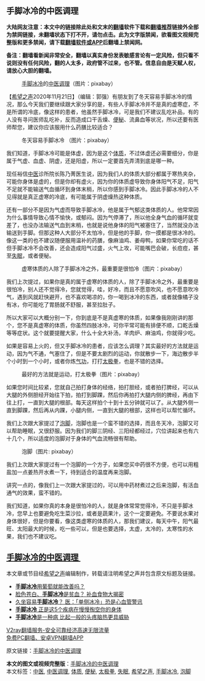  <h2>手脚冰冷的中医调理</h2> <p class="notice"><b>大陆网友注意：本文中的链接除此处和文末的<a href="https://github.com/bannedbook/fanqiang" >翻墙</a>软件下载和<a href="https://github.com/killgcd/justmysocks/blob/master/README.md">翻墙推荐</a>链接外全部为禁网链接，未翻墙状态下打不开，请勿点击。此为文字版禁闻，欲看图文视频完整版和更多禁闻，请下载<a href="https://github.com/bannedbook/fanqiang">翻墙软件或APP</a>后翻墙上禁闻网。</p><p>备注：翻墙看新闻非常安全，翻墙以真实身份发表敏感言论有一定风险，但只看不说则没有任何风险，翻的人太多，政府管不过来，也不管。信息自由是天赋人权，请放心大胆的翻墙。</b></p>  <div class="entry"> <figure><figcaption><a href="https://www.bannedbook.org/bnews/tag/%E6%89%8B%E8%84%9A%E5%86%B0%E5%86%B7/" class="st_tag internal_tag" rel="tag" title="标签 手脚冰冷 下的日志">手脚冰冷</a>的<a href="https://www.bannedbook.org/bnews/tag/%E4%B8%AD%E5%8C%BB%E8%B0%83%E7%90%86/" class="st_tag internal_tag" rel="tag" title="标签 中医调理 下的日志">中医调理</a>（图片：pixabay）</figcaption></figure> <p>【<span class='wp_keywordlink_affiliate'><a href="https://www.soundofhope.org" title="希望之声" target="_blank">希望之声</a></span>2020年11月21日】（编辑：郭强）有朋友到了冬天容易手脚冰冷的情况，那么今天我们要继续跟大家分享的是，有些人手脚冰冷并不是真的虚寒症，不是所谓的冷底，像这样的患者，他虽然手脚冰冷，可是我们不建议乱吃补品，有的人没有寻问医师乱吃补，反而造成口干舌燥、<a href="https://www.bannedbook.org/bnews/tag/%e4%be%bf%e7%a7%98/" class="st_tag internal_tag" rel="tag" title="标签 便秘 下的日志">便秘</a>、流鼻血等状况，所以还要有医师帮您，建议你应该服用什么药膳比较适合？</p> <figure><figcaption>冬天容易手脚冰冷 （图片：pixabay）</figcaption></figure> <p>我们知道，手脚冰冷可能是体虚，因为是这个<a href="https://www.bannedbook.org/bnews/tag/%E4%BD%93%E8%B4%A8/" class="st_tag internal_tag" rel="tag" title="标签 体质 下的日志">体质</a>，不过体虚还必需要细分，你是属于气虚、血虚、阴虚，还是阳虚，所以一定要首先弄清到底是哪一种。</p> <p>现任裕信<a href="https://www.bannedbook.org/bnews/tag/%e4%b8%ad%e5%8c%bb/" class="st_tag internal_tag" rel="tag" title="标签 中医 下的日志">中医</a>诊所院长陈乃菁医生说，因为我们人的体质大部分都属于寒热夹杂，可能你身体是虚的，但是你却有虚火，因为你的体质虚导致你身体阳气不足，阳气不足就不能输送气血循环到身体末梢，所以你感到手脚冰冷。因此手脚冰冷的人不见得就是真正虚寒的冷底，有可能属于阴虚燥热这种体质。</p>  <p>还有一部分不是因为气虚而导致手脚冰冷，他是属于气郁这类体质的人。他常常因为什么事情导致心情不愉快，或郁闷。因为气停滞了，所以他全身气血的循环就变差了，也没办法输送气血到末梢，也就是说他身体的阳气被塞住了，当然就没办法输送到手脚。但那这种人大部分不太怕冷，但是他的手脚，你一摸都是很冰冷的。像这一类的也不建议随便服用温补的药膳，像麻油鸡、姜母鸭，如果你常吃的话不但手脚冰冷不会改善，还会造成阳气过盛，火气上攻，可能嘴巴会破，长痘痘，甚至<a href="https://www.bannedbook.org/bnews/tag/%e5%a4%b1%e7%9c%a0/" class="st_tag internal_tag" rel="tag" title="标签 失眠 下的日志">失眠</a>，或者便秘。</p> <figure><figcaption>虚寒体质的人除了手脚冰冷之外，最重要是很怕冷（图片：pixabay）</figcaption></figure> <p>我们上次提过，如果你是真的属于虚寒的体质的人，除了手脚冰冷之外，最重要是很怕冷，别人还不觉得冷，您就觉得，哇，好冷，而且不愿意吹风，也不愿意吹冷气，遇到风就赶快避开，也不喜欢喝凉的，你一喝到冰冷的东西，或者就像橘子没有冰，你可能吃了胃肠就不舒服，甚至拉肚子。</p> <p>所以大家可以大概分别一下，你到底是不是真虚寒的体质，如果像我刚刚讲的那个，您不是真虚寒的体质，你虽然四肢冰冷，可你平常可能有排便不顺，口乾舌燥等等症状。这个就要提醒大家，什么十全大补汤，羊肉炉、麻油鸡，你就得少吃。</p>  <p>如果是容易上火的，但又手脚冰冷的患者，应该怎么调理？其实最好的方法就是运动，因为气不通，气塞住了，但是不要太剧烈的运动，你就散步一下，海边散步半个小时到一个小时，或者你炼<span class='wp_keywordlink'><a href="https://www.qi-gong.me/" title="气功修炼网" target="_blank">气功</a></span>，打打<a href="https://www.bannedbook.org/bnews/tag/%e5%a4%aa%e6%9e%81%e6%8b%b3/" class="st_tag internal_tag" rel="tag" title="标签 太极拳 下的日志">太极拳</a>，也是不错的选择。</p> <figure><figcaption>最好的方法就是运动，打太极拳（图片：pixabay）</figcaption></figure> <p>如果您时间比较紧，您就自己拍打身体的经络，拍打胆经，或者拍打脾经，可以从大腿的外侧胆经开始往下拍，拍打到脚踝，然后你再拍打大腿内侧的脾经，再由下往上打，一直到大腿的根部。每天这样拍个十到十五分钟就可以了。从大腿外侧一直到脚踝，然后再从内踝，小腿内侧，一直到大腿的根部，这样也可以帮忙循环。</p> <p>我们上次跟大家提过了<a href="https://www.bannedbook.org/bnews/tag/%E6%B3%A1%E8%84%9A/" class="st_tag internal_tag" rel="tag" title="标签 泡脚 下的日志">泡脚</a>，泡脚也是一个蛮不错的选择，而且冬天冷，泡脚又可以帮助睡眠，又很舒服。因为我们的脚三阴经、三阳经都经过，穴位讲起来也有六十几个，所以适度的泡脚对于身体的气血流畅很有帮助。</p>  <figure><figcaption>泡脚（图片: pixabay）</figcaption></figure> <p>我们上次跟大家提过有一个泡脚的一个方子，如果您买中药很不方便，也可以用粗盐加一点姜热开水煮一下，待到适合的温度再来泡脚。</p> <p>讲究一点的，像我们上一次跟大家提过的，可以用中药材煮过之后来泡脚，有活血通气的效果，蛮不错的。</p> <p>我们知道，如果你真的本身是很怕冷的人，就是身体常常觉得冷，不只是手脚冰冷，您早上也要避免吃生菜沙拉，或者是蔬果汁，这个一定要避免。不要说水果对身体很好，但是你要看，像这类虚寒的体质的人，那我们建议，每天中午，阳气最旺、太阳最大的时候，吃一些可以，但是也要选择，太虚，太冷的，太寒性的水果，我们也不建议吃。</p>  <h2><a href="https://www.soundofhope.org/post/247179?lang=b5">手脚冰冷的中医调理 </a></h2> <p>本文章或节目经<a href="https://www.bannedbook.org/bnews/tag/%e5%b8%8c%e6%9c%9b%e4%b9%8b%e5%a3%b0/" class="st_tag internal_tag" rel="tag" title="标签 希望之声 下的日志">希望之声</a>编辑制作，转载请注明希望之声并包含原文标题及链接。</p> <ul class='op-related-articles' title='相关阅读'> <li><a href='https://www.bannedbook.org/bnews/comments/20200912/1395184.html' target='_blank'><b>手脚冰冷</b>用葡萄就能改善吗？</a></li> <li><a href='https://www.bannedbook.org/bnews/comments/20200611/1343212.html' target='_blank'>脸色苍白、<b>手脚冰冷</b>是贫血？ 补血食物大揭密</a></li> <li><a href='https://www.bannedbook.org/bnews/health/20200423/1317919.html' target='_blank'>久坐容易<b>手脚冰冷</b>？ 医：「单侧冰冷」恐是心血管警讯</a></li> <li><a href='https://www.bannedbook.org/bnews/lifebaike/20200404/1306486.html' target='_blank'><b>手脚冰冷</b> 正是这5个疾病在慢慢掏空你的身体</a></li> <li><a href='https://www.bannedbook.org/bnews/health/20200111/1257244.html' target='_blank'><b>手脚冰冷</b>是一种病 比起一般的头疼脑热更具威胁</a></li> </ul> <p class="texttj"> <a href="https://www.bannedbook.org/forum23/topic22702.html" target="_blank">V2ray翻墙服务-安全可靠经济高速无限流量</a><br/> <a href="https://github.com/bannedbook/fanqiang/wiki/%E7%A6%81%E9%97%BB%E7%BD%91%E5%AE%89%E5%8D%93%E7%BF%BB%E5%A2%99%E6%96%B0%E9%97%BBAPP" target="_blank">免费PC翻墙、安卓VPN翻墙APP</a></p><p>原文链接：<a class="src_link"  href="https://www.soundofhope.org/post/391420" target="_blank">手脚冰冷的中医调理</a></p><a name='sharetosocial'></a>       <div><b>本文的图文或视频完整版</b>：<a href='https://www.bannedbook.org/bnews/comments/20201121/1434732.html'>手脚冰冷的中医调理</a></div>  </div><!--END ENTRY--> <div class="postfooter"> <div>本文标签：<a href="https://www.bannedbook.org/bnews/tag/%e4%b8%ad%e5%8c%bb/" rel="tag">中医</a>, <a href="https://www.bannedbook.org/bnews/tag/%E4%B8%AD%E5%8C%BB%E8%B0%83%E7%90%86/" rel="tag">中医调理</a>, <a href="https://www.bannedbook.org/bnews/tag/%E4%BD%93%E8%B4%A8/" rel="tag">体质</a>, <a href="https://www.bannedbook.org/bnews/tag/%e4%be%bf%e7%a7%98/" rel="tag">便秘</a>, <a href="https://www.bannedbook.org/bnews/tag/%e5%a4%aa%e6%9e%81%e6%8b%b3/" rel="tag">太极拳</a>, <a href="https://www.bannedbook.org/bnews/tag/%e5%a4%b1%e7%9c%a0/" rel="tag">失眠</a>, <a href="https://www.bannedbook.org/bnews/tag/%e5%b8%8c%e6%9c%9b%e4%b9%8b%e5%a3%b0/" rel="tag">希望之声</a>, <a href="https://www.bannedbook.org/bnews/tag/%E6%89%8B%E8%84%9A%E5%86%B0%E5%86%B7/" rel="tag">手脚冰冷</a>, <a href="https://www.bannedbook.org/bnews/tag/%E6%B3%A1%E8%84%9A/" rel="tag">泡脚</a></div>  </div><!--END POSTFOOTER--> 